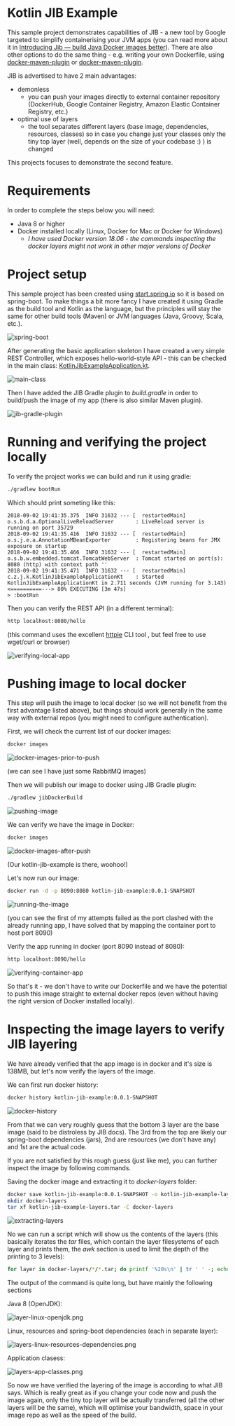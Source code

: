 # Kotlin JIB Example
This sample project demonstrates capabilities of JIB - a new tool by Google targeted to simplify containerising your JVM apps (you can read more about it in [Introducing Jib — build Java Docker images better](https://cloud.google.com/blog/products/gcp/introducing-jib-build-java-docker-images-better)). There are also other options to do the same thing - e.g. writing your own Dockerfile, using [docker-maven-plugin](https://github.com/fabric8io/docker-maven-plugin) or [docker-maven-plugin](https://github.com/spotify/docker-maven-plugin).

JIB is advertised to have 2 main advantages:

* demonless
    * you can push your images directly to external container repository (DockerHub, Google Container Registry, Amazon Elastic Container Registry, etc.)
* optimal use of layers
    * the tool separates different layers (base image, dependencies, resources, classes) so in case you change just your classes only the tiny top layer (well, depends on the size of your codebase :) ) is changed
    
This projects focuses to demonstrate the second feature.

# Requirements
In order to complete the steps below you will need:
* Java 8 or higher
* Docker installed locally (Linux, Docker for Mac or Docker for Windows)
    * _I have used Docker version 18.06 - the commands inspecting the docker layers might not work in other major versions of Docker_

# Project setup
This sample project has been created using [start.spring.io](http://start.spring.io/) so it is based on spring-boot. To make things a bit more fancy I have created it using Gradle as the build tool and Kotlin as the language, but the principles will stay the same for other build tools (Maven) or JVM languages (Java, Groovy, Scala, etc.).

![spring-boot](./docs/spring-boot.png)

After generating the basic application skeleton I have created a very simple REST Controller, which exposes hello-world-style API - this can be checked in the main class: [KotlinJibExampleApplication.kt](./src/main/kotlin/cz/zubal/jib/kotlinjibexample/KotlinJibExampleApplication.kt).

![main-class](./docs/main-class.png)

Then I have added the JIB Gradle plugin to _build.gradle_ in order to build/push the image of my app (there is also similar Maven plugin).

![jib-gradle-plugin](./docs/jib-gradle-plugin.png)

# Running and verifying the project locally
To verify the project works we can build and run it using gradle:
```sh 
./gradlew bootRun
```
Which should print someting like this:
```
2018-09-02 19:41:35.375  INFO 31632 --- [  restartedMain] o.s.b.d.a.OptionalLiveReloadServer       : LiveReload server is running on port 35729
2018-09-02 19:41:35.416  INFO 31632 --- [  restartedMain] o.s.j.e.a.AnnotationMBeanExporter        : Registering beans for JMX exposure on startup
2018-09-02 19:41:35.466  INFO 31632 --- [  restartedMain] o.s.b.w.embedded.tomcat.TomcatWebServer  : Tomcat started on port(s): 8080 (http) with context path ''
2018-09-02 19:41:35.471  INFO 31632 --- [  restartedMain] c.z.j.k.KotlinJibExampleApplicationKt    : Started KotlinJibExampleApplicationKt in 2.711 seconds (JVM running for 3.143)
<==========---> 80% EXECUTING [3m 47s]
> :bootRun
```
Then you can verify the REST API (in a different terminal):
```sh
http localhost:8080/hello
```
(this command uses the excellent [httpie](https://httpie.org/) CLI tool , but feel free to use wget/curl or browser)

![verifying-local-app](./docs/verifying-local-app.png)

# Pushing image to local docker
This step will push the image to local docker (so we will not benefit from the first advantage listed above), but things should work generally in the same way with external repos (you might need to configure authentication).

First, we will check the current list of our docker images:
```sh
docker images
```

![docker-images-prior-to-push](./docs/docker-images-prior-to-push.png)

(we can see I have just some RabbitMQ images)

Then we will publish our image to docker using JIB Gradle plugin:
```sh
./gradlew jibDockerBuild
```

![pushing-image](./docs/pushing-image.png)

We can verify we have the image in Docker:
```sh
docker images
```

![docker-images-after-push](./docs/docker-images-after-push.png)

(Our kotlin-jib-example is there, woohoo!)

Let's now run our image:
```sh
docker run -d -p 8090:8080 kotlin-jib-example:0.0.1-SNAPSHOT
```

![running-the-image](./docs/running-the-image.png)

(you can see the first of my attempts failed as the port clashed with the already running app, I have solved that by mapping the container port to host port 8090)

Verify the app running in docker (port 8090 instead of 8080):
```sh
http localhost:8090/hello
```

![verifying-container-app](./docs/verifying-container-app.png)

So that's it - we don't have to write our Dockerfile and we have the potential to push this image straight to external docker repos (even without having the right version of Docker installed locally).

# Inspecting the image layers to verify JIB layering
We have already verified that the app image is in docker and it's size is 138MB, but let's now verify the layers of the image.

We can first run docker history:
```sh
docker history kotlin-jib-example:0.0.1-SNAPSHOT
```

![docker-history](./docs/docker-history.png)

From that we can very roughly guess that the bottom 3 layer are the base image (said to be distroless by JIB docs). The 3rd from the top are likely our spring-boot dependencies (jars), 2nd are resources (we don't have any) and 1st are the actual code.

If you are not satisfied by this rough guess (just like me), you can further inspect the image by following commands.

Saving the docker image and extracting it to _docker-layers_ folder:
```sh
docker save kotlin-jib-example:0.0.1-SNAPSHOT -o kotlin-jib-example-layers.tar
mkdir docker-layers
tar xf kotlin-jib-example-layers.tar -C docker-layers
```

![extracting-layers](./docs/extracting-layers.png)

No we can run a script which will show us the contents of the layers (this basically iterates the _tar_ files, which contain the layer filesystems of each layer and prints them, the _awk_ section is used to limit the depth of the printing to 3 levels):
```sh
for layer in docker-layers/*/*.tar; do printf '%20s\n' | tr ' ' -; echo $layer; tar tvf $layer | awk -F/ '{if (NF<5) print }'; done;
```
The output of the command is quite long, but have mainly the following sections

Java 8 (OpenJDK):

![layer-linux-openjdk.png](./docs/layer-linux-openjdk.png)

Linux, resources and spring-boot dependencies (each in separate layer):

![layers-linux-resources-dependencies.png](./docs/layers-linux-resources-dependencies.png)

Application clasess:

![layers-app-classes.png](./docs/layers-app-classes.png)

So now we have verified the layering of the image is according to what JIB says. Which is really great as if you change your code now and push the image again, only the tiny top layer will be actually transferred (all the other layers will be the same), which will optimise your bandwidth, space in your image repo as well as the speed of the build.
